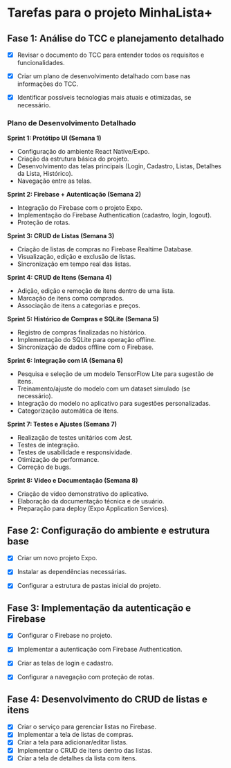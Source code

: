 # Tarefas para o projeto MinhaLista+

## Fase 1: Análise do TCC e planejamento detalhado
- [x] Revisar o documento do TCC para entender todos os requisitos e funcionalidades.
- [x] Criar um plano de desenvolvimento detalhado com base nas informações do TCC.
- [x] Identificar possíveis tecnologias mais atuais e otimizadas, se necessário.




### Plano de Desenvolvimento Detalhado

**Sprint 1: Protótipo UI (Semana 1)**
- Configuração do ambiente React Native/Expo.
- Criação da estrutura básica do projeto.
- Desenvolvimento das telas principais (Login, Cadastro, Listas, Detalhes da Lista, Histórico).
- Navegação entre as telas.

**Sprint 2: Firebase + Autenticação (Semana 2)**
- Integração do Firebase com o projeto Expo.
- Implementação do Firebase Authentication (cadastro, login, logout).
- Proteção de rotas.

**Sprint 3: CRUD de Listas (Semana 3)**
- Criação de listas de compras no Firebase Realtime Database.
- Visualização, edição e exclusão de listas.
- Sincronização em tempo real das listas.

**Sprint 4: CRUD de Itens (Semana 4)**
- Adição, edição e remoção de itens dentro de uma lista.
- Marcação de itens como comprados.
- Associação de itens a categorias e preços.

**Sprint 5: Histórico de Compras e SQLite (Semana 5)**
- Registro de compras finalizadas no histórico.
- Implementação do SQLite para operação offline.
- Sincronização de dados offline com o Firebase.

**Sprint 6: Integração com IA (Semana 6)**
- Pesquisa e seleção de um modelo TensorFlow Lite para sugestão de itens.
- Treinamento/ajuste do modelo com um dataset simulado (se necessário).
- Integração do modelo no aplicativo para sugestões personalizadas.
- Categorização automática de itens.

**Sprint 7: Testes e Ajustes (Semana 7)**
- Realização de testes unitários com Jest.
- Testes de integração.
- Testes de usabilidade e responsividade.
- Otimização de performance.
- Correção de bugs.

**Sprint 8: Vídeo e Documentação (Semana 8)**
- Criação de vídeo demonstrativo do aplicativo.
- Elaboração da documentação técnica e de usuário.
- Preparação para deploy (Expo Application Services).





## Fase 2: Configuração do ambiente e estrutura base
- [x] Criar um novo projeto Expo.
- [x] Instalar as dependências necessárias.
- [x] Configurar a estrutura de pastas inicial do projeto.



## Fase 3: Implementação da autenticação e Firebase
- [x] Configurar o Firebase no projeto.
- [x] Implementar a autenticação com Firebase Authentication.
- [x] Criar as telas de login e cadastro.
- [x] Configurar a navegação com proteção de rotas.


## Fase 4: Desenvolvimento do CRUD de listas e itens
- [x] Criar o serviço para gerenciar listas no Firebase.
- [x] Implementar a tela de listas de compras.
- [x] Criar a tela para adicionar/editar listas.
- [x] Implementar o CRUD de itens dentro das listas.
- [x] Criar a tela de detalhes da lista com itens.
